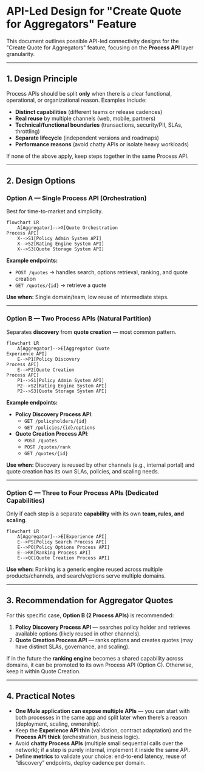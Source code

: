 
# API-Led Design for "Create Quote for Aggregators" Feature

This document outlines possible API-led connectivity designs for the "Create Quote for Aggregators" feature, focusing on the **Process API** layer granularity.

---

## 1. Design Principle
Process APIs should be split **only** when there is a clear functional, operational, or organizational reason. Examples include:
- **Distinct capabilities** (different teams or release cadences)
- **Real reuse** by multiple channels (web, mobile, partners)
- **Technical/functional boundaries** (transactions, security/PII, SLAs, throttling)
- **Separate lifecycle** (independent versions and roadmaps)
- **Performance reasons** (avoid chatty APIs or isolate heavy workloads)

If none of the above apply, keep steps together in the same Process API.

---

## 2. Design Options

### **Option A — Single Process API (Orchestration)**
Best for time-to-market and simplicity.

```mermaid
flowchart LR
    A[Aggregator]-->X[Quote Orchestration
Process API]
    X-->S1[Policy Admin System API]
    X-->S2[Rating Engine System API]
    X-->S3[Quote Storage System API]
```

**Example endpoints:**
- `POST /quotes` → handles search, options retrieval, ranking, and quote creation
- `GET /quotes/{id}` → retrieve a quote

**Use when:** Single domain/team, low reuse of intermediate steps.

---

### **Option B — Two Process APIs (Natural Partition)**
Separates **discovery** from **quote creation** — most common pattern.

```mermaid
flowchart LR
    A[Aggregator]-->E[Aggregator Quote
Experience API]
    E-->P1[Policy Discovery
Process API]
    E-->P2[Quote Creation
Process API]
    P1-->S1[Policy Admin System API]
    P2-->S2[Rating Engine System API]
    P2-->S3[Quote Storage System API]
```

**Example endpoints:**
- **Policy Discovery Process API**:
  - `GET /policyholders/{id}`
  - `GET /policies/{id}/options`
- **Quote Creation Process API**:
  - `POST /quotes`
  - `POST /quotes/rank`
  - `GET /quotes/{id}`

**Use when:** Discovery is reused by other channels (e.g., internal portal) and quote creation has its own SLAs, policies, and scaling needs.

---

### **Option C — Three to Four Process APIs (Dedicated Capabilities)**
Only if each step is a separate **capability** with its own **team, rules, and scaling**.

```mermaid
flowchart LR
    A[Aggregator]-->E[Experience API]
    E-->PS[Policy Search Process API]
    E-->PO[Policy Options Process API]
    E-->RK[Ranking Process API]
    E-->QC[Quote Creation Process API]
```

**Use when:** Ranking is a generic engine reused across multiple products/channels, and search/options serve multiple domains.

---

## 3. Recommendation for Aggregator Quotes
For this specific case, **Option B (2 Process APIs)** is recommended:
1. **Policy Discovery Process API** — searches policy holder and retrieves available options (likely reused in other channels).
2. **Quote Creation Process API** — ranks options and creates quotes (may have distinct SLAs, governance, and scaling).

If in the future the **ranking engine** becomes a shared capability across domains, it can be promoted to its own Process API (Option C). Otherwise, keep it within Quote Creation.

---

## 4. Practical Notes
- **One Mule application can expose multiple APIs** — you can start with both processes in the same app and split later when there’s a reason (deployment, scaling, ownership).
- Keep the **Experience API thin** (validation, contract adaptation) and the **Process API thick** (orchestration, business logic).
- Avoid **chatty Process APIs** (multiple small sequential calls over the network); if a step is purely internal, implement it inside the same API.
- Define **metrics** to validate your choice: end-to-end latency, reuse of “discovery” endpoints, deploy cadence per domain.
